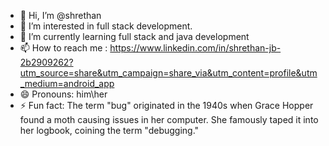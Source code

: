 - 👋 Hi, I’m @shrethan
- 👀 I’m interested in full stack development.
- 🌱 I’m currently learning full stack and java development
- 📫 How to reach me : https://www.linkedin.com/in/shrethan-jb-2b2909262?utm_source=share&utm_campaign=share_via&utm_content=profile&utm_medium=android_app 
- 😄 Pronouns: him\her
- ⚡ Fun fact: The term "bug" originated in the 1940s when Grace Hopper found a moth causing issues in her computer. She famously taped it into her logbook, coining the term "debugging."


